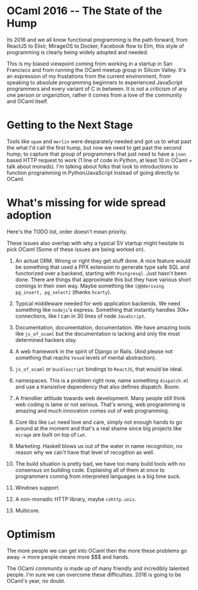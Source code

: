 OCaml 2016 -- The State of the Hump
============================================

Its 2016 and we all know functional programming is the path forward,
from ReactJS to Elixir, MirageOS to Docker, Facebook flow to Elm, this
style of programming is clearly being widely adopted and needed.

This is my biased viewpoint coming from working in a startup in San
Francisco and from running the OCaml meetup group in Silicon
Valley. It's an expression of my frustations from the current
environment, from speaking to absolute programming beginners to
experienced JavaScript programmers and every variant of C in
between. It is not a criticism of any one person or organiztion,
rather it comes from a love of the community and OCaml itself.

Getting to the Next Stage
===============================

Tools like `opam` and `merlin` were desparately needed and got us to
what past the what I'd call the first hump, but now we need to get
past the second hump; to capture that group of programmers that just
need to have a `json` based HTTP request to work (1 line of code in
Python, at least 10 in OCaml + talk about monads). I'm talking about
folks that look to introductions to function programming in
Python/JavaScript instead of going directly to OCaml.

What's missing for wide spread adoption
=================================================

Here's the TODO list, order doesn't mean priority.

These issues also overlap with why a typical SV startup might hesitate
to pick OCaml (Some of these issues are being worked on).

1. An actual ORM. Wrong or right they get stuff done. A nice feature
   would be something that used a PPX extension to generate type safe
   SQL and functorized over a backend, starting with
   `Postgresql`. Just hasn't been done. There are things that
   approximate this but they have various short comings in their own
   way. Maybe something like `[@@deriving pg_insert, pg_select]`
   (thanks `hcarty`).

2. Typical middleware needed for web application backends. We need
   something like `nodejs`'s express. Something that instantly handles
   30k+ connections, like I can in 30 lines of node `JavaScript`.

3. Documentation, documentation, documentation. We have amazing tools
   like `js_of_ocaml` but the documentation is lacking and only the
   most determined hackers stay.

4. A web framework in the spirit of Django or Rails. (And please not
   something that reachs `Yesod` levels of mental
   abstraction).

5. `js_of_ocaml` or `bucklescript` bindings to `ReactJS`, that would
   be ideal.

6. namespaces. This is a problem right now, name something `dispatch.ml`
   and use a transistive dependency that also defines dispatch. Boom.
   
7. A friendlier attitude towards web development. Many people still
   think web coding is lame or not serious. That's wrong, web
   programming is amazing and much innovation comes out of web
   programming. 

8. Core libs like `Lwt` need love and care, simply not enough hands to
   go around at the moment and that's a real shame since big projects
   like `mirage` are built on top of `Lwt`.
   
9. Marketing. Haskell blows us out of the water in name recognition,
   no reason why we can't have that level of recogition as well.

10. The build situation is pretty bad, we have too many build tools
    with no consensus on building code. Explaining all of them at once
    to programmers coming from interpreted languages is a big time
    suck.

11. Windows support.

12. A non-monadic HTTP library, maybe `cohttp.unix`.

13. Multicore.

Optimism
=========

The more people we can get into OCaml then the more these problems go
away -> more people means more $$$ and hands.

The OCaml community is made up of many friendly and incredibly
talented people. I'm sure we can overcome these difficulties. 2016 is
going to be OCaml's year, no doubt.
